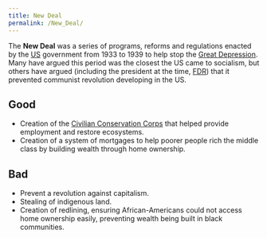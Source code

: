 ```yaml
---
title: New Deal
permalink: /New_Deal/
---
```


The **New Deal** was a series of programs, reforms and regulations
enacted by the [US](United_States_of_America "wikilink") government from
1933 to 1939 to help stop the [Great
Depression](Great_Depression "wikilink"). Many have argued this period
was the closest the US came to socialism, but others have argued
(including the president at the time,
[FDR](Franklin_Delano_Roosevelt "wikilink")) that it prevented communist
revolution developing in the US.

## Good

- Creation of the [Civilian Conservation
  Corps](Civilian_Conservation_Corps_(USA) "wikilink") that helped
  provide employment and restore ecosystems.
- Creation of a system of mortgages to help poorer people rich the
  middle class by building wealth through home ownership.

## Bad

- Prevent a revolution against capitalism.
- Stealing of indigenous land.
- Creation of redlining, ensuring African-Americans could not access
  home ownership easily, preventing wealth being built in black
  communities.